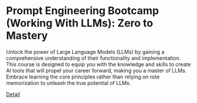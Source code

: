 # Prompt Engineering Bootcamp (Working With LLMs): Zero to Mastery

Unlock the power of Large Language Models (LLMs) by gaining a comprehensive understanding of their functionality and implementation. This course is designed to equip you with the knowledge and skills to create AI tools that will propel your career forward, making you a master of LLMs. Embrace learning the core principles rather than relying on rote memorization to unleash the true potential of LLMs. 

[Detail](https://eduitfree.com/courses/prompt-engineering-bootcamp-working-with-llms-zero-to-mastery)